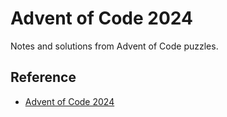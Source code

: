 # Advent of Code 2024

Notes and solutions from Advent of Code puzzles.

## Reference

- [Advent of Code 2024](https://adventofcode.com/2024)
